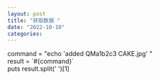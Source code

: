 ```yaml
---
layout: post
title: "获取数据 "
date: "2022-10-10"
categories: 
---
```

<p>command = &quot;echo &#39;added QMa1b2c3 CAKE.jpg&#39; &quot;<br />
result = `#{command}`<br />
puts result.split(&#39; &#39;)[1]</p>
